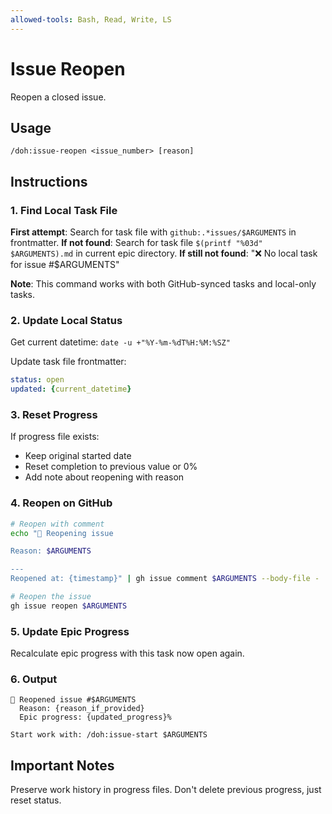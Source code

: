 ```yaml
---
allowed-tools: Bash, Read, Write, LS
---
```


# Issue Reopen

Reopen a closed issue.

## Usage
```
/doh:issue-reopen <issue_number> [reason]
```

## Instructions

### 1. Find Local Task File

**First attempt**: Search for task file with `github:.*issues/$ARGUMENTS` in frontmatter.
**If not found**: Search for task file `$(printf "%03d" $ARGUMENTS).md` in current epic directory.
**If still not found**: "❌ No local task for issue #$ARGUMENTS"

**Note**: This command works with both GitHub-synced tasks and local-only tasks.

### 2. Update Local Status

Get current datetime: `date -u +"%Y-%m-%dT%H:%M:%SZ"`

Update task file frontmatter:
```yaml
status: open
updated: {current_datetime}
```

### 3. Reset Progress

If progress file exists:
- Keep original started date
- Reset completion to previous value or 0%
- Add note about reopening with reason

### 4. Reopen on GitHub

```bash
# Reopen with comment
echo "🔄 Reopening issue

Reason: $ARGUMENTS

---
Reopened at: {timestamp}" | gh issue comment $ARGUMENTS --body-file -

# Reopen the issue
gh issue reopen $ARGUMENTS
```

### 5. Update Epic Progress

Recalculate epic progress with this task now open again.

### 6. Output

```
🔄 Reopened issue #$ARGUMENTS
  Reason: {reason_if_provided}
  Epic progress: {updated_progress}%
  
Start work with: /doh:issue-start $ARGUMENTS
```

## Important Notes

Preserve work history in progress files.
Don't delete previous progress, just reset status.
